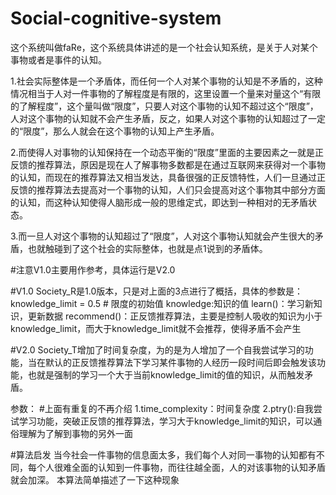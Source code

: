 # Social-cognitive-system
这个系统叫做faRe，这个系统具体讲述的是一个社会认知系统，是关于人对某个事物或者是事件的认知。

1.社会实际整体是一个矛盾体，而任何一个人对某个事物的认知是不矛盾的，这种情况相当于人对一件事物的了解程度是有限的，这里设置一个量来对量这个“有限的了解程度”，这个量叫做“限度”，只要人对这个事物的认知不超过这个“限度”，人对这个事物的认知就不会产生矛盾，反之，如果人对这个事物的认知超过了一定的“限度”，那么人就会在这个事物的认知上产生矛盾。

2.而使得人对事物的认知保持在一个动态平衡的“限度”里面的主要因素之一就是正反馈的推荐算法，原因是现在人了解事物多数都是在通过互联网来获得对一个事物的认知，而现在的推荐算法又相当发达，具备很强的正反馈特性，人们一旦通过正反馈的推荐算法去提高对一个事物的认知，人们只会提高对这个事物其中部分方面的认知，而这种认知使得人脑形成一般的思维定式，即达到一种相对的无矛盾状态。

3.而一旦人对这个事物的认知超过了“限度”，人对这个事物认知就会产生很大的矛盾，也就触碰到了这个社会的实际整体，也就是点1说到的矛盾体。

#注意V1.0主要用作参考，具体运行是V2.0

#V1.0
Society_R是1.0版本，只是对上面的3点进行了概括，具体的参数是：
knowledge_limit = 0.5  # 限度的初始值
knowledge:知识的值
learn()：学习新知识，更新数据
recommend()：正反馈推荐算法，主要是控制人吸收的知识为小于knowledge_limit，而大于knowledge_limit就不会推荐，使得矛盾不会产生

#V2.0
Society_T增加了时间复杂度，为的是为人增加了一个自我尝试学习的功能，当在默认的正反馈推荐算法下学习某件事物的人经历一段时间后即会触发该功能，也就是强制的学习一个大于当前knowledge_limit的值的知识，从而触发矛盾。

参数：
#上面有重复的不再介绍
1.time_complexity：时间复杂度
2.ptry():自我尝试学习功能，突破正反馈的推荐算法，学习大于knowledge_limit的知识，可以通俗理解为了解到事物的另外一面

#算法启发
当今社会一件事物的信息面太多，我们每个人对同一事物的认知都有不同，每个人很难全面的认知到一件事物，而往往越全面，人的对该事物的认知矛盾就会加深。
本算法简单描述了一下这种现象
